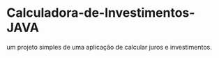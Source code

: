 # Calculadora-de-Investimentos-JAVA
um projeto simples de uma aplicação de calcular juros e investimentos.
